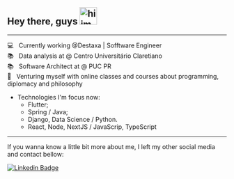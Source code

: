 ## Hey there, guys <img src="https://media.giphy.com/media/f4DmXx6APMvCWkvx9t/giphy.gif" alt="hiimage" width="40">
---

💻 &nbsp; Currently working @Destaxa | Sofftware Engineer 
<br/>📚 &nbsp; Data analysis at @ Centro Universitário Claretiano
<br/>📚 &nbsp; Software Architect at @ PUC PR
<br/>🚀 &nbsp; Venturing myself with online classes and courses about programming, diplomacy and philosophy

* Technologies I'm focus now:
  * Flutter;
  * Spring / Java;
  * Django, Data Science / Python.
  * React, Node, NextJS / JavaScrip, TypeScript
 
---
If you wanna know a little bit more about me, I left my other social media and contact bellow:

[![Linkedin Badge](https://img.shields.io/badge/-Pedro%20Henrique-blue?style=flat-square&logo=Linkedin&logoColor=white&link=https://www.linkedin.com/in/p3dr0h3nr1qu3)](https://www.linkedin.com/in/p3dr0h3nr1qu3)

